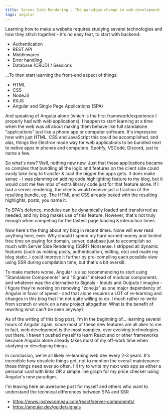 ```yaml
---
title: Server Side Rendering - The paradigm change in web development
tags: angular
---
```


Learning how to make a website requires studying several technologies and how they stitch together - it's no easy feat, to start with backend: 
- Authentication
- REST API
- Middlewares
- Error handling
- Database (CRUD) / Sessions

...To then start learning the front-end aspect of things:

- HTML
- CSS
- NodeJS
- RXJS
- Angular and Single Page Applications (SPA)

And speaking of Angular alone (which is the first framework/experience I properly had with web applications), I happen to start learning at a time when the web was all about making them behave like full standalone "applications" just like a phone app or computer software. It's impressive how with just HTML, CSS and JavaScript this could be accomplished, and alas, things like Electron made way for web applications to be bundled next to native apps in phones and computers. Spotify, VSCode, Discord, just to name a few.

So what's new? Well, nothing new new. Just that these applications became so complex that bundling all the logic and features on the client side could easily take long to transfer & load the bigger the apps gets. It does make sense - I was planning on adding code highlighting feature to my blog, but it would cost me few mbs of extra library code just for that feature alone. If I had a server rendering, the clients would receive just a fraction of the resulting bundle, eg. The HTML and CSS already baked with the resulting highlights, posts, you name it.

To SPA's defence, modules can be dynamically loaded and transferred as needed, and my blog makes use of this feature. However, that's not truly enough when competing for the fastest page loading & interaction times.

Now here's the thing about my blog in recent times. None will ever read anything here, ever. Why should I spend my hard earned money and limited free time on paying for domain, server, database just to accomplish so much with Server Side Rendering (SSR)? Nonsense. I stripped all dynamic features (such as making posts, authentication, editing, etc) and made my blog static. I could improve it further by pre-compiling each possible view using SSR during compilation time, but that's a bit overkill.

To make matters worse, Angular is also recommending to start using "Standalone Components" and "Signals" instead of modular components and whatever was the alternative to Signals - Inputs and Outputs I imagine - I figure they're working on removing "zone.js" as one major dependency of Angular in favor of speed - and that alone requires a LOT of re-learning and changes in this blog that I'm not quite willing to do. I much rather re-write from scratch or work on a new project altogether. What is the benefit of rewriting what can't be seen anyway?

As of the writing of this blog post, I'm in the beginning of... learning several hours of Angular again, since most of these new features are all alien to me. In fact, web development is the most complex, ever evolving technologies out there. I haven't pushed myself to learn React and or other frameworks because Angular alone already takes most of my off-work time when studying or developing things.

In conclusion, we're all likely re-learning web dev every 2-3 years. It's incredible how obsolete things get, not to mention the overall maintenance these things need ever so often. I'll try to write my next web app as either a personal card with links OR a simple line graph for my price checker using Angular's new paradigm.

I'm leaving here an awesome post for myself and others who want to understand the technical differences between SPA and SSR

- https://www.joshwcomeau.com/react/server-components/
- https://angular.dev/guide/signals
